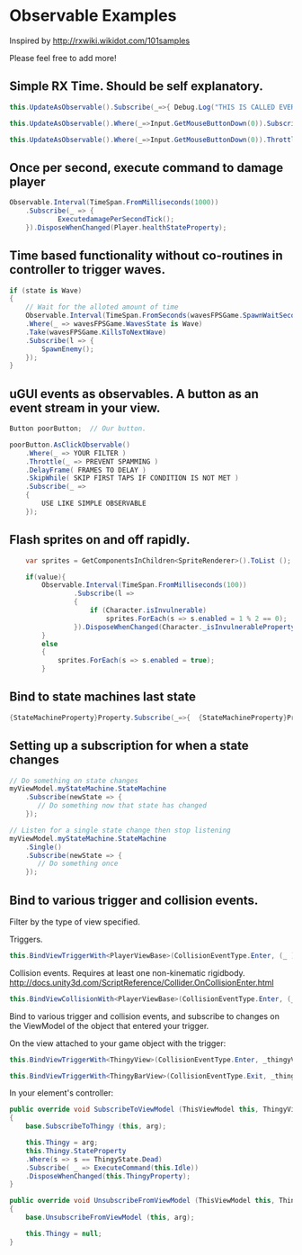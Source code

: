 # Observable Examples

Inspired by http://rxwiki.wikidot.com/101samples

Please feel free to add more!

## Simple RX Time. Should be self explanatory.

```csharp
this.UpdateAsObservable().Subscribe(_=>{ Debug.Log("THIS IS CALLED EVERY FRAME") });
```

```csharp
this.UpdateAsObservable().Where(_=>Input.GetMouseButtonDown(0)).Subscribe(_=>{ Debug.Log("THIS IS CALLED when the mouse button is down") });
```

```csharp
this.UpdateAsObservable().Where(_=>Input.GetMouseButtonDown(0)).Throttle(TimeSpan.FromSeconds(1)).Subscribe(_=>{ Debug.Log("This is only called once per second. This keeps many clicks from firing this to quickly") });
```

## Once per second, execute command to damage player

```csharp
Observable.Interval(TimeSpan.FromMilliseconds(1000))
	.Subscribe(_ => {
			ExecutedamagePerSecondTick();
	}).DisposeWhenChanged(Player.healthStateProperty);
```

## Time based functionality without co-routines in controller to trigger waves.

```csharp
if (state is Wave)
{
	// Wait for the alloted amount of time
	Observable.Interval(TimeSpan.FromSeconds(wavesFPSGame.SpawnWaitSeconds))
	.Where(_ => wavesFPSGame.WavesState is Wave)
	.Take(wavesFPSGame.KillsToNextWave)
	.Subscribe(l => {
		SpawnEnemy();
	});
}
```

## uGUI events as observables. A button as an event stream in your view.

```csharp
Button poorButton;  // Our button.

poorButton.AsClickObservable()
	.Where(_ => YOUR FILTER )
	.Throttle(_ => PREVENT SPAMMING )
	.DelayFrame( FRAMES TO DELAY )
	.SkipWhile( SKIP FIRST TAPS IF CONDITION IS NOT MET )
	.Subscribe(_ =>
	{
		USE LIKE SIMPLE OBSERVABLE
	});
```

## Flash sprites on and off rapidly.

```csharp
	var sprites = GetComponentsInChildren<SpriteRenderer>().ToList ();

	if(value){
		Observable.Interval(TimeSpan.FromMilliseconds(100))
				.Subscribe(l =>
				{
					if (Character.isInvulnerable)
						sprites.ForEach(s => s.enabled = 1 % 2 == 0);
				}).DisposeWhenChanged(Character._isInvulnerableProperty);
		}
		else
		{
			sprites.ForEach(s => s.enabled = true);
		}

```

## Bind to state machines last state

```csharp
{StateMachineProperty}Property.Subscribe(_=>{  {StateMachineProperty}Property.LastState });
```

## Setting up a subscription for when a state changes

```csharp
// Do something on state changes
myViewModel.myStateMachine.StateMachine
    .Subscribe(newState => {
       // Do something now that state has changed
    });

// Listen for a single state change then stop listening
myViewModel.myStateMachine.StateMachine
    .Single()
    .Subscribe(newState => {
       // Do something once
    });
```

## Bind to various trigger and collision events.

Filter by the type of view specified.

Triggers.
```csharp
this.BindViewTriggerWith<PlayerViewBase>(CollisionEventType.Enter, (_ )=> ExecutePlayerEntered() );
```

Collision events. Requires at least one non-kinematic rigidbody.
http://docs.unity3d.com/ScriptReference/Collider.OnCollisionEnter.html

```csharp
this.BindViewCollisionWith<PlayerViewBase>(CollisionEventType.Enter, (_ )=> ExecutePlayerEntered() );
```

Bind to various trigger and collision events, and subscribe to changes on the ViewModel of the object that entered your trigger.

On the view attached to your game object with the trigger:

```csharp
this.BindViewTriggerWith<ThingyView>(CollisionEventType.Enter, _thingyView => ExecuteSubscribeToViewModel(_thingyView.ViewModelObject as ThingyViewModel));

this.BindViewTriggerWith<ThingyBarView>(CollisionEventType.Exit, _thingyView => ExecuteUnsubscribeFromThingy(_thingyView.ViewModelObject as ThingyViewModel));
```

In your element's controller:

```csharp
public override void SubscribeToViewModel (ThisViewModel this, ThingyViewModel arg)
{
    base.SubscribeToThingy (this, arg);

    this.Thingy = arg;
    this.Thingy.StateProperty
    .Where(s => s == ThingyState.Dead)
    .Subscribe( _ => ExecuteCommand(this.Idle))
    .DisposeWhenChanged(this.ThingyProperty);
}

public override void UnsubscribeFromViewModel (ThisViewModel this, ThingyViewModel arg)
{
    base.UnsubscribeFromViewModel (this, arg);

    this.Thingy = null;
}
```
